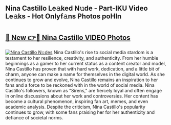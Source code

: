 ## Nina Castillo Le𝚊ked N𝚞de - Part-IKU Video Le𝚊ks - Hot Onlyf𝚊ns Photos poHIn

# <h2><a href="http://ab41576.deff.icu/?id=Nina+Castillo">🔗 New 👉🔴 Nina Castillo VIDEO Photos</a></h2>

[![Nina Castillo N𝚞des](https://i.imgur.com/rIISA9y.gif)](http://ab41576.deff.icu/?id=Nina+Castillo)
Nina Castillo's rise to social media stardom is a testament to her resilience, creativity, and authenticity. From her humble beginnings as a gamer to her current status as a content creator and model, Nina Castillo has proven that with hard work, dedication, and a little bit of charm, anyone can make a name for themselves in the digital world. As she continues to grow and evolve, Nina Castillo remains an inspiration to her fans and a force to be reckoned with in the world of social media. Nina Castillo's followers, known as "Sirens," are fiercely loyal and often engage in online discussions about her work and controversies. Her content has become a cultural phenomenon, inspiring fan art, memes, and even academic analysis. Despite the criticism, Nina Castillo's popularity continues to grow, with some fans praising her for her authenticity and defiance of societal norms.
